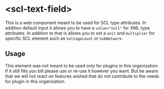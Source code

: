 # \<scl-text-field>

This is a web component meant to be used for SCL type attributes. In addition default input it allows you to have a `value="null"` for XML type attributes. In addition to that is allows you to set a `unit` and `multiplier` for specific SCL element such as `VoltageLevel` or `SubNetwork`.

## Usage

This element was not meant to be used only for plugins in this organization. If it still fills you bill please use or re-use it however you want. But be aware that we will not react on features wished that do not contribute to the needs for plugin in this organization.
